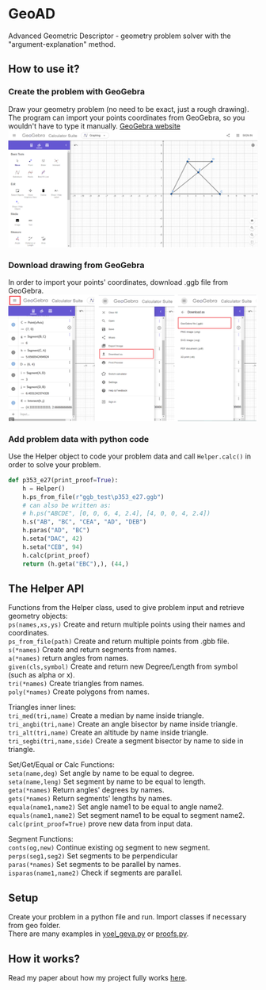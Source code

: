 # GeoAD
Advanced Geometric Descriptor - geometry problem solver with the "argument-explanation" method.
## How to use it?
### Create the problem with GeoGebra
Draw your geometry problem (no need to be exact, just a rough drawing). The program can import your points coordinates from GeoGebra, so you wouldn't have to type it manually.
[GeoGebra website](https://www.geogebra.org/calculator)
![GeoGebra example](images/geogebra_example.png)
### Download drawing from GeoGebra
In order to import your points' coordinates, download .ggb file from GeoGebra.  
![save GeoGebra to ggb file](images/save_to_ggb.png)
### Add problem data with python code
Use the Helper object to code your problem data and call `Helper.calc()` in order to solve your problem.
```python
def p353_e27(print_proof=True):
	h = Helper()
	h.ps_from_file(r"ggb_test\p353_e27.ggb")
	# can also be written as:
	# h.ps("ABCDE", [0, 0, 6, 4, 2.4], [4, 0, 0, 4, 2.4])
	h.s("AB", "BC", "CEA", "AD", "DEB")
	h.paras("AD", "BC")
	h.seta("DAC", 42)
	h.seta("CEB", 94)
	h.calc(print_proof)
	return (h.geta("EBC"),), (44,)
```
## The Helper API
Functions from the Helper class, used to give problem input and retrieve geometry objects:  
`ps(names,xs,ys)` Create and return multiple points using their names and coordinates.  
`ps_from_file(path)` Create and return multiple points from .gbb file.  
`s(*names)` Create and return segments from names.  
`a(*names)` return angles from names.  
`given(cls,symbol)` Create and return new Degree/Length from symbol (such as alpha or x).  
`tri(*names)` Create triangles from names.  
`poly(*names)` Create polygons from names.  

Triangles inner lines:  
`tri_med(tri,name)` Create a median by name inside triangle.  
`tri_angbi(tri,name)` Create an angle bisector by name inside triangle.  
`tri_alt(tri,name)` Create an altitude by name inside triangle.  
`tri_segbi(tri,name,side)` Create a segment bisector by name to side in triangle.  

Set/Get/Equal or Calc Functions:  
`seta(name,deg)` Set angle by name to be equal to degree.  
`seta(name,leng)` Set segment by name to be equal to length.  
`geta(*names)` Return angles' degrees by names.  
`gets(*names)` Return segments' lengths by names.  
`equala(name1,name2)` Set angle name1 to be equal to angle name2.  
`equals(name1,name2)` Set segment name1 to be equal to segment name2.  
`calc(print_proof=True)` prove new data from input data.  

Segment Functions:  
`conts(og,new)` Continue existing og segment to new segment.  
`perps(seg1,seg2)` Set segments to be perpendicular  
`paras(*names)` Set segments to be parallel by names.  
`isparas(name1,name2)` Check if segments are parallel.  
## Setup
Create your problem in a python file and run. Import classes if necessary from geo folder.  
There are many examples in [yoel_geva.py](yoel_geva.py) or [proofs.py](proofs.py).  
## How it works?
Read my paper about how my project fully works [here](GeoAD.pdf).  

